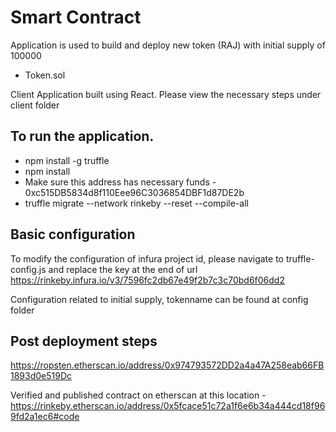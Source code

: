 
# Smart Contract

Application is used to build and deploy new token (RAJ) with initial supply of 100000

- Token.sol

Client Application built using React. Please view the necessary steps under client folder

## To run the application.

- npm install -g truffle
- npm install  
- Make sure this address has necessary funds - 0xc515DB5834d8f110Eee96C3036854DBF1d87DE2b  
- truffle migrate --network rinkeby --reset --compile-all

## Basic configuration

To modify the configuration of infura project id, please navigate to truffle-config.js
and replace the key at the end of url
https://rinkeby.infura.io/v3/7596fc2db67e49f2b7c3c70bd6f06dd2

Configuration related to initial supply, tokenname can be found at config folder

## Post deployment steps
https://ropsten.etherscan.io/address/0x974793572DD2a4a47A258eab66FB1893d0e519Dc

Verified and published contract on etherscan at this location -https://rinkeby.etherscan.io/address/0x5fcace51c72a1f6e6b34a444cd18f969fd2a1ec6#code
